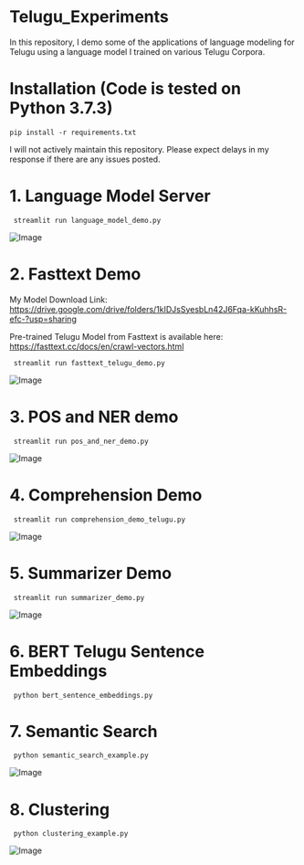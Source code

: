 # Telugu_Experiments

In this repository, I demo some of the applications of language modeling for Telugu using a language model I trained on various Telugu Corpora.


# Installation (Code is tested on Python 3.7.3)

```pip install -r requirements.txt```

I will not actively maintain this repository. Please expect delays in my response if there are any issues posted.

# 1. Language Model Server

``` streamlit run language_model_demo.py```

![Image](https://github.com/kuppulur/Telugu_Experiments/blob/main/images/language_model.png)


# 2. Fasttext Demo

My Model Download Link: https://drive.google.com/drive/folders/1kIDJsSyesbLn42J6Fqa-kKuhhsR-efc-?usp=sharing

Pre-trained Telugu Model from Fasttext is available here: https://fasttext.cc/docs/en/crawl-vectors.html 

``` streamlit run fasttext_telugu_demo.py```

![Image](https://github.com/kuppulur/Telugu_Experiments/blob/main/images/neighbors_from_fasttext.png)


# 3. POS and NER demo

``` streamlit run pos_and_ner_demo.py```

![Image](https://github.com/kuppulur/Telugu_Experiments/blob/main/images/pos_and_ner.png)


# 4. Comprehension Demo

``` streamlit run comprehension_demo_telugu.py```

![Image](https://github.com/kuppulur/Telugu_Experiments/blob/main/images/comprehension.png)


# 5. Summarizer Demo

``` streamlit run summarizer_demo.py```

![Image](https://github.com/kuppulur/Telugu_Experiments/blob/main/images/summarizer.png)


# 6. BERT Telugu Sentence Embeddings
``` python bert_sentence_embeddings.py```


# 7. Semantic Search
``` python semantic_search_example.py```

![Image](https://github.com/kuppulur/Telugu_Experiments/blob/main/images/semantic_result.png)


# 8. Clustering
``` python clustering_example.py```

![Image](https://github.com/kuppulur/Telugu_Experiments/blob/main/images/cluster_result.png)
